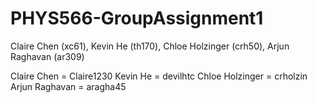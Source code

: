 # PHYS566-GroupAssignment1
Claire Chen (xc61), Kevin He (th170), Chloe Holzinger (crh50), Arjun Raghavan (ar309)

Claire Chen = Claire1230
Kevin He = devilhtc
Chloe Holzinger = crholzin
Arjun Raghavan = aragha45
